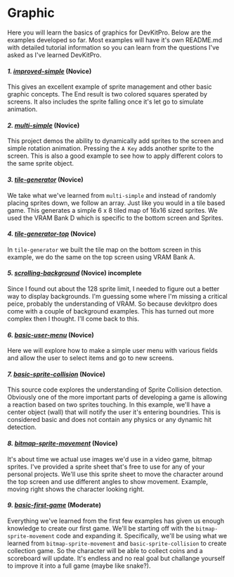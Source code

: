 # Graphic
Here you will learn the basics of graphics for DevKitPro. Below are the examples developed so far. Most examples will have it's own README.md with detailed tutorial information so you can learn from the questions I've asked as I've learned DevKitPro.

#### *1. [improved-simple](./improved-simple)* (Novice)
This gives an excellent example of sprite management and other basic graphic concepts. The End result is two colored squares sperated by screens. It also includes the sprite falling once it's let go to simulate animation.

#### *2. [multi-simple](./multi-simple)* (Novice)
This project demos the ability to dynamically add sprites to the screen and simple rotation animation. Pressing the `A Key` adds another sprite to the screen. This is also a good example to see how to apply different colors to the same sprite object.

#### *3. [tile-generator](./tile-generator)* (Novice)
We take what we've learned from `multi-simple` and instead of randomly placing sprites down, we follow an array. Just like you would in a tile based game. This generates a simple 6 x 8 tiled map of 16x16 sized sprites. We used the VRAM Bank D which is specific to the bottom screen and Sprites.

#### *4. [tile-generator-top](./tile-generator-top)* (Novice)
In `tile-generator` we built the tile map on the bottom screen in this example, we do the same on the top screen using VRAM Bank A.

#### *5. [scrolling-background](./scrolling-background)* (Novice) incomplete
Since I found out about the 128 sprite limit, I needed to figure out a better way to display backgrounds. I'm guessing some where I'm missing a critical peice, probably the understanding of VRAM. So because devkitpro does come with a couple of background examples. This has turned out more complex then I thought. I'll come back to this.

#### *6. [basic-user-menu](./basic-user-menu)* (Novice)
Here we will explore how to make a simple user menu with various fields and allow the user to select items and go to new screens.

#### *7. [basic-sprite-collision](./basic-sprite-collision)* (Novice)
This source code explores the understanding of Sprite Collision detection. Obviously one of the more important parts of developing a game is allowing a reaction based on two sprites touching. In this example, we'll have a center object (wall) that will notify the user it's entering boundries.
This is considered basic and does not contain any physics or any dynamic hit detection.

#### *8. [bitmap-sprite-movement](./bitmap-sprite-movement)* (Novice)
It's about time we actual use images we'd use in a video game, bitmap sprites. I've provided a sprite sheet that's free to use for any of your personal projects. We'll use this sprite sheet to move the character around the top screen and use different angles to show movement. Example, moving right shows the character looking right.

#### *9. [basic-first-game](./basic-first-game)* (Moderate)
Everything we've learned from the first few examples has given us enough knowledge to create our first game. We'll be starting off with the `bitmap-sprite-movement` code and expanding it. Specifically, we'll be using what we learned from `bitmap-sprite-movement` and `basic-sprite-collision` to create collection game. So the character will be able to collect coins and a scoreboard will update. It's endless and no real goal but challange yourself to improve it into a full game (maybe like snake?).
